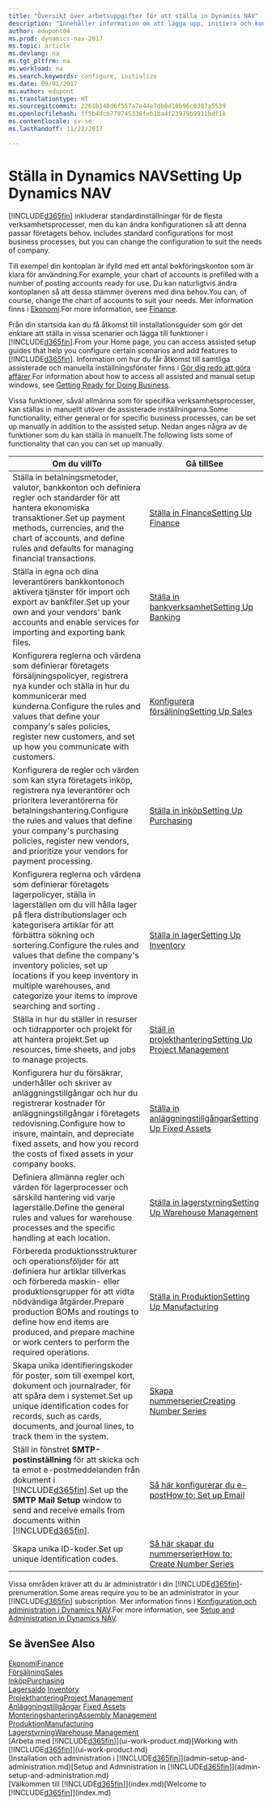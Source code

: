 ```yaml
---
title: "Översikt över arbetsuppgifter för att ställa in Dynamics NAV"
description: "Innehåller information om att lägga upp, initiera och konfigurera Dynamics NAV för att passa dina behov."
author: edupont04
ms.prod: dynamics-nav-2017
ms.topic: article
ms.devlang: na
ms.tgt_pltfrm: na
ms.workload: na
ms.search.keywords: configure, initialize
ms.date: 09/01/2017
ms.author: edupont
ms.translationtype: HT
ms.sourcegitcommit: 2261b148d6f557a7e44e7db8d10b96c0387a5539
ms.openlocfilehash: ff5b4dcb779745336feb1ba4f23979b9911bdf1e
ms.contentlocale: sv-se
ms.lasthandoff: 11/22/2017

---
```

# <a name="setting-up-dynamics-nav"></a><span data-ttu-id="90446-103">Ställa in Dynamics NAV</span><span class="sxs-lookup"><span data-stu-id="90446-103">Setting Up Dynamics NAV</span></span>
[!INCLUDE[d365fin](includes/d365fin_md.md)]<span data-ttu-id="90446-104"> inkluderar standardinställningar för de flesta verksamhetsprocesser, men du kan ändra konfigurationen så att denna passar företagets behov.</span><span class="sxs-lookup"><span data-stu-id="90446-104"> includes standard configurations for most business processes, but you can change the configuration to suit the needs of company.</span></span>

<span data-ttu-id="90446-105">Till exempel din kontoplan är ifylld med ett antal bokföringskonton som är klara för användning.</span><span class="sxs-lookup"><span data-stu-id="90446-105">For example, your chart of accounts is prefilled with a number of posting accounts ready for use.</span></span> <span data-ttu-id="90446-106">Du kan naturligtvis ändra kontoplanen så att dessa stämmer överens med dina behov.</span><span class="sxs-lookup"><span data-stu-id="90446-106">You can, of course, change the chart of accounts to suit your needs.</span></span> <span data-ttu-id="90446-107">Mer information finns i [Ekonomi](finance.md).</span><span class="sxs-lookup"><span data-stu-id="90446-107">For more information, see [Finance](finance.md).</span></span>

<span data-ttu-id="90446-108">Från din startsida kan du få åtkomst till installationsguider som gör det enklare att ställa in vissa scenarier och lägga till funktioner i [!INCLUDE[d365fin](includes/d365fin_md.md)].</span><span class="sxs-lookup"><span data-stu-id="90446-108">From your Home page, you can access assisted setup guides that help you configure certain scenarios and add features to [!INCLUDE[d365fin](includes/d365fin_md.md)].</span></span> <span data-ttu-id="90446-109">Information om hur du får åtkomst till samtliga assisterade och manuella inställningsfönster finns i [Gör dig redo att göra affärer](ui-get-ready-business.md).</span><span class="sxs-lookup"><span data-stu-id="90446-109">For information about how to access all assisted and manual setup windows, see [Getting Ready for Doing Business](ui-get-ready-business.md).</span></span>

<span data-ttu-id="90446-110">Vissa funktioner, såväl allmänna som för specifika verksamhetsprocesser, kan ställas in manuellt utöver de assisterade inställningarna.</span><span class="sxs-lookup"><span data-stu-id="90446-110">Some functionality, either general or for specific business processes, can be set up manually in addition to the assisted setup.</span></span> <span data-ttu-id="90446-111">Nedan anges några av de funktioner som du kan ställa in manuellt.</span><span class="sxs-lookup"><span data-stu-id="90446-111">The following lists some of functionality that can you can set up manually.</span></span>

| <span data-ttu-id="90446-112">Om du vill</span><span class="sxs-lookup"><span data-stu-id="90446-112">To</span></span> | <span data-ttu-id="90446-113">Gå till</span><span class="sxs-lookup"><span data-stu-id="90446-113">See</span></span> |
| --- | --- |
| <span data-ttu-id="90446-114">Ställa in betalningsmetoder, valutor, bankkonton och definiera regler och standarder för att hantera ekonomiska transaktioner.</span><span class="sxs-lookup"><span data-stu-id="90446-114">Set up payment methods, currencies, and the chart of accounts, and define rules and defaults for managing financial transactions.</span></span> |[<span data-ttu-id="90446-115">Ställa in Finance</span><span class="sxs-lookup"><span data-stu-id="90446-115">Setting Up Finance</span></span>](finance-setup-finance.md) |
| <span data-ttu-id="90446-116">Ställa in egna och dina leverantörers bankkontonoch aktivera tjänster för import och export av bankfiler.</span><span class="sxs-lookup"><span data-stu-id="90446-116">Set up your own and your vendors' bank accounts and enable services for importing and exporting bank files.</span></span> |[<span data-ttu-id="90446-117">Ställa in bankverksamhet</span><span class="sxs-lookup"><span data-stu-id="90446-117">Setting Up Banking</span></span>](bank-setup-banking.md) |
| <span data-ttu-id="90446-118">Konfigurera reglerna och värdena som definierar företagets försäljningspolicyer, registrera nya kunder och ställa in hur du kommunicerar med kunderna.</span><span class="sxs-lookup"><span data-stu-id="90446-118">Configure the rules and values that define your company's sales policies, register new customers, and set up how you communicate with customers.</span></span> |[<span data-ttu-id="90446-119">Konfigurera försäljning</span><span class="sxs-lookup"><span data-stu-id="90446-119">Setting Up Sales</span></span>](sales-setup-sales.md) |
| <span data-ttu-id="90446-120">Konfigurera de regler och värden som kan styra företagets inköp, registrera nya leverantörer och prioritera leverantörerna för betalningshantering.</span><span class="sxs-lookup"><span data-stu-id="90446-120">Configure the rules and values that define your company's purchasing policies, register new vendors, and prioritize your vendors for payment processing.</span></span> |[<span data-ttu-id="90446-121">Ställa in inköp</span><span class="sxs-lookup"><span data-stu-id="90446-121">Setting Up Purchasing</span></span>](purchasing-setup-purchasing.md) |
| <span data-ttu-id="90446-122">Konfigurera reglerna och värdena som definierar företagets lagerpolicyer, ställa in lagerställen om du vill hålla lager på flera distributionslager och kategorisera artiklar för att förbättra sökning och sortering.</span><span class="sxs-lookup"><span data-stu-id="90446-122">Configure the rules and values that define the company's inventory policies, set up locations if you keep inventory in multiple warehouses, and categorize your items to improve searching and sorting .</span></span> |[<span data-ttu-id="90446-123">Ställa in lager</span><span class="sxs-lookup"><span data-stu-id="90446-123">Setting Up Inventory</span></span>](inventory-setup-inventory.md) |
| <span data-ttu-id="90446-124">Ställa in hur du ställer in resurser och tidrapporter och projekt för att hantera projekt.</span><span class="sxs-lookup"><span data-stu-id="90446-124">Set up resources, time sheets, and jobs to manage projects.</span></span> |[<span data-ttu-id="90446-125">Ställ in projekthantering</span><span class="sxs-lookup"><span data-stu-id="90446-125">Setting Up Project Management</span></span>](projects-setup-projects.md) |
| <span data-ttu-id="90446-126">Konfigurera hur du försäkrar, underhåller och skriver av anläggningstillgångar och hur du registrerar kostnader för anläggningstillgångar i företagets redovisning.</span><span class="sxs-lookup"><span data-stu-id="90446-126">Configure how to insure, maintain, and depreciate fixed assets, and how you record the costs of fixed assets in your company books.</span></span> |[<span data-ttu-id="90446-127">Ställa in anläggningstillgångar</span><span class="sxs-lookup"><span data-stu-id="90446-127">Setting Up Fixed Assets</span></span>](fa-setup.md) |
|<span data-ttu-id="90446-128">Definiera allmänna regler och värden för lagerprocesser och särskild hantering vid varje lagerställe.</span><span class="sxs-lookup"><span data-stu-id="90446-128">Define the general rules and values for warehouse processes and the specific handling at each location.</span></span>|[<span data-ttu-id="90446-129">Ställa in lagerstyrning</span><span class="sxs-lookup"><span data-stu-id="90446-129">Setting Up Warehouse Management</span></span>](warehouse-setup-warehouse.md)|
|<span data-ttu-id="90446-130">Förbereda produktionsstrukturer och operationsföljder för att definiera hur artiklar tillverkas och förbereda maskin- eller produktionsgrupper för att vidta nödvändiga åtgärder.</span><span class="sxs-lookup"><span data-stu-id="90446-130">Prepare production BOMs and routings to define how end items are produced, and prepare machine or work centers to perform the required operations.</span></span>|[<span data-ttu-id="90446-131">Ställa in Produktion</span><span class="sxs-lookup"><span data-stu-id="90446-131">Setting Up Manufacturing</span></span>](production-configure-production-processes.md)|
| <span data-ttu-id="90446-132">Skapa unika identifieringskoder för poster, som till exempel kort, dokument och journalrader, för att spåra dem i systemet.</span><span class="sxs-lookup"><span data-stu-id="90446-132">Set up unique identification codes for records, such as cards, documents, and journal lines, to track them in the system.</span></span> |[<span data-ttu-id="90446-133">Skapa nummerserier</span><span class="sxs-lookup"><span data-stu-id="90446-133">Creating Number Series</span></span>](ui-create-number-series.md) |
| <span data-ttu-id="90446-134">Ställ in fönstret **SMTP-postinställning** för att skicka och ta emot e-postmeddelanden från dokument i [!INCLUDE[d365fin](includes/d365fin_md.md)].</span><span class="sxs-lookup"><span data-stu-id="90446-134">Set up the **SMTP Mail Setup** window to send and receive emails from documents within [!INCLUDE[d365fin](includes/d365fin_md.md)].</span></span> |[<span data-ttu-id="90446-135">Så här konfigurerar du e-post</span><span class="sxs-lookup"><span data-stu-id="90446-135">How to: Set up Email</span></span>](madeira-how-setup-email.md) |
| <span data-ttu-id="90446-136">Skapa unika ID-koder.</span><span class="sxs-lookup"><span data-stu-id="90446-136">Set up unique identification codes.</span></span> |[<span data-ttu-id="90446-137">Så här skapar du nummerserier</span><span class="sxs-lookup"><span data-stu-id="90446-137">How to: Create Number Series</span></span>](ui-create-number-series.md) |

<span data-ttu-id="90446-138">Vissa områden kräver att du är administratör i din [!INCLUDE[d365fin](includes/d365fin_md.md)]-prenumeration.</span><span class="sxs-lookup"><span data-stu-id="90446-138">Some areas require you to be an administrator in your [!INCLUDE[d365fin](includes/d365fin_md.md)] subscription.</span></span> <span data-ttu-id="90446-139">Mer information finns i [Konfiguration och administration i Dynamics NAV](admin-setup-and-administration.md).</span><span class="sxs-lookup"><span data-stu-id="90446-139">For more information, see [Setup and Administration in Dynamics NAV](admin-setup-and-administration.md).</span></span>  

## <a name="see-also"></a><span data-ttu-id="90446-140">Se även</span><span class="sxs-lookup"><span data-stu-id="90446-140">See Also</span></span>
[<span data-ttu-id="90446-141">Ekonomi</span><span class="sxs-lookup"><span data-stu-id="90446-141">Finance</span></span>](finance.md)  
[<span data-ttu-id="90446-142">Försäljning</span><span class="sxs-lookup"><span data-stu-id="90446-142">Sales</span></span>](sales-manage-sales.md)  
[<span data-ttu-id="90446-143">Inköp</span><span class="sxs-lookup"><span data-stu-id="90446-143">Purchasing</span></span>](purchasing-manage-purchasing.md)  
<span data-ttu-id="90446-144">[Lagersaldo](inventory-manage-inventory.md)  </span><span class="sxs-lookup"><span data-stu-id="90446-144">[Inventory](inventory-manage-inventory.md)  </span></span>  
[<span data-ttu-id="90446-145">Projekthantering</span><span class="sxs-lookup"><span data-stu-id="90446-145">Project Management</span></span>](projects-manage-projects.md)  
<span data-ttu-id="90446-146">[Anläggningstillgångar](fa-manage.md)  </span><span class="sxs-lookup"><span data-stu-id="90446-146">[Fixed Assets](fa-manage.md)  </span></span>  
[<span data-ttu-id="90446-147">Monteringshantering</span><span class="sxs-lookup"><span data-stu-id="90446-147">Assembly Management</span></span>](assembly-assemble-items.md)  
[<span data-ttu-id="90446-148">Produktion</span><span class="sxs-lookup"><span data-stu-id="90446-148">Manufacturing</span></span>](production-manage-manufacturing.md)  
[<span data-ttu-id="90446-149">Lagerstyrning</span><span class="sxs-lookup"><span data-stu-id="90446-149">Warehouse Management</span></span>](warehouse-manage-warehouse.md)  
<span data-ttu-id="90446-150">[Arbeta med [!INCLUDE[d365fin](includes/d365fin_md.md)]](ui-work-product.md)</span><span class="sxs-lookup"><span data-stu-id="90446-150">[Working with [!INCLUDE[d365fin](includes/d365fin_md.md)]](ui-work-product.md)</span></span>  
<span data-ttu-id="90446-151">[Installation och administration i [!INCLUDE[d365fin](includes/d365fin_md.md)]](admin-setup-and-administration.md)</span><span class="sxs-lookup"><span data-stu-id="90446-151">[Setup and Administration in [!INCLUDE[d365fin](includes/d365fin_md.md)]](admin-setup-and-administration.md)</span></span>  
<span data-ttu-id="90446-152">[Välkommen till [!INCLUDE[d365fin](includes/d365fin_md.md)]](index.md)</span><span class="sxs-lookup"><span data-stu-id="90446-152">[Welcome to [!INCLUDE[d365fin](includes/d365fin_md.md)]](index.md)</span></span>  

